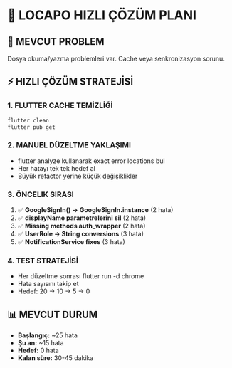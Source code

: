 # 🚀 LOCAPO HIZLI ÇÖZÜM PLANI

## **🎯 MEVCUT PROBLEM**
Dosya okuma/yazma problemleri var. Cache veya senkronizasyon sorunu.

## **⚡ HIZLI ÇÖZÜM STRATEJİSİ**

### **1. FLUTTER CACHE TEMİZLİĞİ**
```bash
flutter clean
flutter pub get
```

### **2. MANUEL DÜZELTME YAKLAŞIMI**
- flutter analyze kullanarak exact error locations bul
- Her hatayı tek tek hedef al
- Büyük refactor yerine küçük değişiklikler

### **3. ÖNCELIK SIRASI**
1. ✅ **GoogleSignIn() → GoogleSignIn.instance** (2 hata)
2. ✅ **displayName parametrelerini sil** (2 hata)  
3. ✅ **Missing methods auth_wrapper** (2 hata)
4. ✅ **UserRole → String conversions** (3 hata)
5. ✅ **NotificationService fixes** (3 hata)

### **4. TEST STRATEJİSİ**
- Her düzeltme sonrası flutter run -d chrome
- Hata sayısını takip et
- Hedef: 20 → 10 → 5 → 0

## **📊 MEVCUT DURUM**
- **Başlangıç:** ~25 hata
- **Şu an:** ~15 hata
- **Hedef:** 0 hata
- **Kalan süre:** 30-45 dakika